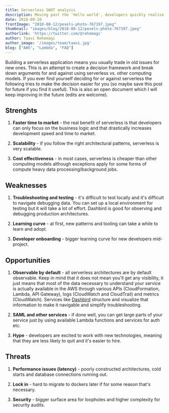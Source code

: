 ```yaml
---
title: Serverless SWOT analysis
description: Moving past the 'Hello world', developers quickly realise they've traded one set of problems for another.
date: 2018-09-28
frontImage: "2018-08-12/pexels-photo-767197.jpeg"
thumbnail: "images/blog/2018-08-12/pexels-photo-767197.jpeg"
authorlink: 'https://twitter.com/@rehemagi'
author: Taavi Rehemägi
author_image: '/images/team/taavi.jpg'
blog: ["AWS", "Lambda", "FAQ"]
---
```


Building a serverless application means you usually trade in old issues for new ones. This is an attempt to create a decision framework and break down arguments for and against using serverless vs. other computing models. If you ever find yourself deciding for or against serverless the following tries to make the decision easier for you (so maybe save this post for future if you find it useful). This is also an open document which I will keep improving in the future (edits are welcome).

## Strenghts
1) **Faster time to market** - the real benefit of serverless is that developers can only focus on the business logic and that drastically increases development speed and time to market.

2) **Scalability** - if you follow the right architectural patterns, serverless is very scalable.

3) **Cost effectiveness** - in most cases, serverless is cheaper than other computing models although exceptions apply for some forms of compute heavy data processing/background jobs.

## Weaknesses
1) **Troubleshooting and testing** - it's difficult to test locally and it's difficult to navigate debugging data. You can set up a local environment for testing but it will take a lot of effort. Dashbird is good for observing and debugging production architectures.

3) **Learning curve** - at first, new patterns and tooling can take a while to learn and adopt.

3) **Developer onboarding** -  bigger learning curve for new developers mid-project.


## Opportunities
1) **Observable by default** - all serverless architectures are by default observable. Keep in mind that it does not mean you'll get any visibility, it just means that most of the data necessary to understand your service is actually available in the AWS through various APIs (CloudFormation, Lambda, API Gateway), logs (CloudWatch and CloudTrail) and metrics (CloudWatch). Services like <a href='https://dashbird.io' target='_blank'>Dashbird</a> structure and visualize that information
to make it navigable and simplify troubleshooting.

2) **SAML and other services** - if done well, you can get large parts of your service just by using available Lambda functions and services for auth etc.

3) **Hype** - developers are excited to work with new technologies, meaning that they are less likely to quit and it's easier to hire.

## Threats
1) **Performance issues (latency)** - poorly constructed architectures, cold starts and database connections running out.

4) **Lock in** - hard to migrate to dockers later if for some reason that's necessary.

5) **Security** - bigger surface area for loopholes and higher complexity for security audits.
